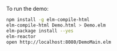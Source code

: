 To run the demo:

```bash
npm install -g elm-compile-html
elm-compile-html Demo.html > Demo.elm
elm-package install --yes
elm-reactor
open http://localhost:8080/DemoMain.elm
```
